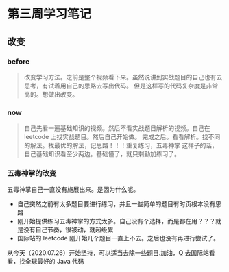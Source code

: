 # 第三周学习笔记

## 改变

### before
> 改变学习方法。之前是整个视频看下来。虽然说讲到实战题目的自己也有去思考，有试着用自己的思路去写出代码。
但是这样写的代码复杂度是非常高的。想做出改变。

### now
> 自己先看一遍基础知识的视频。然后不看实战题目解析的视频。自己在 leetcode 上找实战题目。然后自己开始做。
> 完成之后。看看解析。找不同的解法。找最优的解法，记思路！！！重复练习，五毒神掌
> 这样子的话，自己基础知识看至少两边。基础懂了，就只剩勤加练习了。

### 五毒神掌的改变
五毒神掌自己一直没有施展出来。是因为什么呢。
- 自己突然之前有太多题目要进行练习，并且一些简单的题目有时页根本没有思路
- 刚开始提供练习五毒神掌的方式太多。自己没有个选择，而是都在用？？？就是没有自己节奏，很被动，就超级累
- 国际站的 leetcode 刚开始几个题目一直上不去。之后也没有再进行尝试了。

从今天（2020.07.26）开始坚持，可以适当去除一些题目.加油，Q
去国际站看看，找全球最好的 Java 代码

